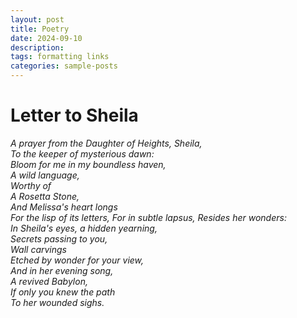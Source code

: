 ```yaml
---
layout: post
title: Poetry
date: 2024-09-10
description: 
tags: formatting links
categories: sample-posts
---
```


# **Letter to Sheila**

*A prayer from the Daughter of Heights, Sheila,  
To the keeper of mysterious dawn:*  
*Bloom for me in my boundless haven,  
A wild language,  
Worthy of  
A Rosetta Stone,*  
*And Melissa's heart longs  
For the lisp of its letters,*
*For in subtle lapsus,
Resides her wonders:  
In Sheila's eyes, a hidden yearning,  
Secrets passing to you,  
Wall carvings  
Etched by wonder for your view,*  
*And in her evening song,  
A revived Babylon,  
If only you knew the path  
To her wounded sighs.*
